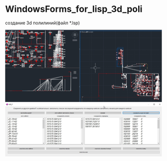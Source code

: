 # WindowsForms_for_lisp_3d_poli
 создание 3d полилиний(файл *.lsp)

![alt text](https://github.com/fishman123456/WindowsForms_for_lisp_3d_poli/blob/main/кабель%203d%20polilyne.jpg)
![alt text](https://github.com/fishman123456/WindowsForms_for_lisp_3d_poli/blob/main/форма%20для%20создания.jpg)
 

